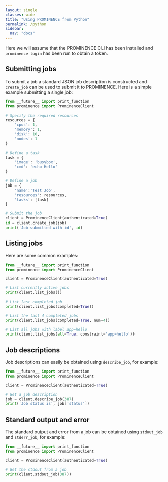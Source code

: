 ```yaml
---
layout: single
classes: wide
title: "Using PROMINENCE from Python"
permalink: /python
sidebar:
  nav: "docs"
---
```


Here we will assume that the PROMINENCE CLI has been installed and `prominence login` has been run to obtain a token.

## Submitting jobs
To submit a job a standard JSON job description is constructed and `create_job` can be used to submit it to PROMINENCE.
Here is a simple example submitting a single job:
```python
from __future__ import print_function
from prominence import ProminenceClient

# Specify the required resources
resources = {
    'cpus': 1,
    'memory': 1,
    'disk': 10,
    'nodes': 1
}

# Define a task
task = {
    'image': 'busybox',
    'cmd': 'echo Hello'
}

# Define a job
job = {
    'name':'Test Job',
    'resources': resources,
    'tasks': [task]
}

# Submit the job
client = ProminenceClient(authenticated=True)
id = client.create_job(job)
print('Job submitted with id', id)
```

## Listing jobs
Here are some common examples:
```python
from __future__ import print_function
from prominence import ProminenceClient

client = ProminenceClient(authenticated=True)

# List currently active jobs
print(client.list_jobs())

# List last completed job
print(client.list_jobs(completed=True))

# List the last 4 completed jobs
print(client.list_jobs(completed=True, num=4))

# List all jobs with label app=hello
print(client.list_jobs(all=True, constraint='app=hello'))
```

## Job descriptions
Job descriptions can easily be obtained using `describe_job`, for example:
```python
from __future__ import print_function
from prominence import ProminenceClient

client = ProminenceClient(authenticated=True)

# Get a job description
job = client.describe_job(387)
print('Job status is', job['status'])
```

## Standard output and error
The standard output and error from a job can be obtained using `stdout_job` and `stderr_job`, for example:
```python
from __future__ import print_function
from prominence import ProminenceClient

client = ProminenceClient(authenticated=True)

# Get the stdout from a job
print(client.stdout_job(387))
```

